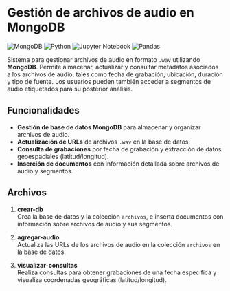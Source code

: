# Gestión de archivos de audio en MongoDB

![MongoDB](https://img.shields.io/badge/MongoDB-%234ea94b.svg?style=for-the-badge&logo=mongodb&logoColor=white)
![Python](https://img.shields.io/badge/python-3670A0?style=for-the-badge&logo=python&logoColor=ffdd54)
![Jupyter Notebook](https://img.shields.io/badge/jupyter-%23FA0F00.svg?style=for-the-badge&logo=jupyter&logoColor=white)
![Pandas](https://img.shields.io/badge/pandas-%23150458.svg?style=for-the-badge&logo=pandas&logoColor=white)

Sistema para gestionar archivos de audio en formato `.wav` utilizando **MongoDB**. Permite almacenar, actualizar y consultar metadatos asociados a los archivos de audio, tales como fecha de grabación, ubicación, duración y tipo de fuente. Los usuarios pueden también acceder a segmentos de audio etiquetados para su posterior análisis.

## Funcionalidades

- **Gestión de base de datos MongoDB** para almacenar y organizar archivos de audio.
- **Actualización de URLs** de archivos `.wav` en la base de datos.
- **Consulta de grabaciones** por fecha de grabación y extracción de datos geoespaciales (latitud/longitud).
- **Inserción de documentos** con información detallada sobre archivos de audio y segmentos.

## Archivos

1. **crear-db**  
   Crea la base de datos y la colección `archivos`, e inserta documentos con información sobre archivos de audio y sus segmentos.

2. **agregar-audio**  
   Actualiza las URLs de los archivos de audio en la colección `archivos` en la base de datos.

3. **visualizar-consultas**  
   Realiza consultas para obtener grabaciones de una fecha específica y visualiza coordenadas geográficas (latitud/longitud).
